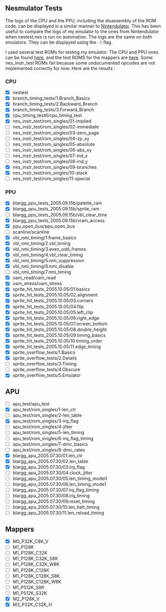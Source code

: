 ## Nesmulator Tests

The logs of the CPU and the PPU, including the disassembly of the ROM code, can be displayed in a similar manner to [Nintendulator](https://www.qmtpro.com/~nes/nintendulator/). This has been useful to compare the logs of my emulator to the ones from Nintendulator when nestest.nes is run on automation. The logs are the same on both emulators. They can be displayed using the `-l` flag.

I used several test ROMs for testing my emulator. The CPU and PPU ones can be found [here](https://github.com/christopherpow/nes-test-roms), and the test ROMS for the mappers are [here](https://pineight.com/nes/holydiverbatman-bin-0.01.7z).
Some nes_instr_test ROMs fail because some undocumented opcodes are not implemented correctly for now.
Here are the results :

### CPU

* [X] nestest
* [X] branch_timing_tests/1.Branch_Basics
* [X] branch_timing_tests/2.Backward_Branch
* [X] branch_timing_tests/3.Forward_Branch
* [X] cpu_timing_test6/cpu_timing_test
* [X] nes_instr_test/rom_singles/01-implied
* [ ] nes_instr_test/rom_singles/02-immediate
* [ ] nes_instr_test/rom_singles/03-zero_page
* [ ] nes_instr_test/rom_singles/04-zp_xy
* [ ] nes_instr_test/rom_singles/05-absolute
* [ ] nes_instr_test/rom_singles/06-abs_xy
* [ ] nes_instr_test/rom_singles/07-ind_x
* [ ] nes_instr_test/rom_singles/08-ind_y
* [X] nes_instr_test/rom_singles/09-branches
* [X] nes_instr_test/rom_singles/10-stack
* [ ] nes_instr_test/rom_singles/11-special

### PPU

* [X] blargg_ppu_tests_2005.09.15b/palette_ram
* [X] blargg_ppu_tests_2005.09.15b/sprite_ram
* [ ] blargg_ppu_tests_2005.09.15b/vbl_clear_time
* [X] blargg_ppu_tests_2005.09.15b/vram_access
* [X] ppu_open_bus/ppu_open_bus
* [ ] scanline/scanline
* [X] vbl_nmi_timing/1.frame_basics
* [X] vbl_nmi_timing/2.vbl_timing
* [X] vbl_nmi_timing/3.even_odd_frames
* [X] vbl_nmi_timing/4.vbl_clear_timing
* [X] vbl_nmi_timing/5.nmi_suppression
* [X] vbl_nmi_timing/6.nmi_disable
* [ ] vbl_nmi_timing/7.nmi_timing
* [X] oam_read/oam_read
* [X] oam_stress/oam_stress
* [X] sprite_hit_tests_2005.10.05/01.basics
* [X] sprite_hit_tests_2005.10.05/02.alignment
* [X] sprite_hit_tests_2005.10.05/03.corners
* [X] sprite_hit_tests_2005.10.05/04.flip
* [X] sprite_hit_tests_2005.10.05/05.left_clip
* [X] sprite_hit_tests_2005.10.05/06.right_edge
* [X] sprite_hit_tests_2005.10.05/07.screen_bottom
* [X] sprite_hit_tests_2005.10.05/08.double_height
* [X] sprite_hit_tests_2005.10.05/09.timing_basics
* [X] sprite_hit_tests_2005.10.05/10.timing_order
* [X] sprite_hit_tests_2005.10.05/11.edge_timing
* [X] sprite_overflow_tests/1.Basics
* [X] sprite_overflow_tests/2.Details
* [ ] sprite_overflow_tests/3.Timing
* [ ] sprite_overflow_tests/4.Obscure
* [X] sprite_overflow_tests/5.Emulator

## APU

* [ ] apu_test/apu_test
* [X] apu_test/rom_singles/1-len_ctr
* [ ] apu_test/rom_singles/2-len_table
* [X] apu_test/rom_singles/3-irq_flag
* [ ] apu_test/rom_singles/4-jitter
* [ ] apu_test/rom_singles/5-len_timing
* [ ] apu_test/rom_singles/6-irq_flag_timing
* [ ] apu_test/rom_singles/7-dmc_basics
* [ ] apu_test/rom_singles/8-dmc_rates
* [X] blargg_apu_2005.07.30/01.len_ctr
* [X] blargg_apu_2005.07.30/02.len_table
* [X] blargg_apu_2005.07.30/03.irq_flag
* [ ] blargg_apu_2005.07.30/04.clock_jitter
* [ ] blargg_apu_2005.07.30/05.len_timing_mode0
* [ ] blargg_apu_2005.07.30/06.len_timing_mode1
* [ ] blargg_apu_2005.07.30/07.irq_flag_timing
* [ ] blargg_apu_2005.07.30/08.irq_timing
* [ ] blargg_apu_2005.07.30/09.reset_timing
* [ ] blargg_apu_2005.07.30/10.len_halt_timing
* [ ] blargg_apu_2005.07.30/11.len_reload_timing

## Mappers

* [X] M0_P32K_C8K_V
* [ ] M1_P128K
* [ ] M1_P128K_C32K
* [ ] M1_P128K_C32K_S8K
* [ ] M1_P128K_C32K_W8K
* [ ] M1_P128K_C128K
* [ ] M1_P128K_C128K_S8K
* [ ] M1_P128K_C128K_W8K
* [ ] M1_P512K_S8K
* [ ] M1_P512K_S32K
* [X] M2_P128K_V
* [X] M3_P32K_C32K_H
